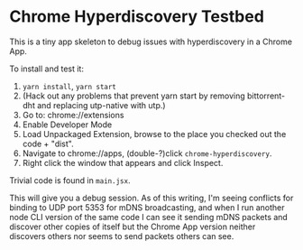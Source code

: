 # Chrome Hyperdiscovery Testbed

This is a tiny app skeleton to debug issues with hyperdiscovery in a Chrome App.

To install and test it:

1. `yarn install`, `yarn start`
2. (Hack out any problems that prevent yarn start by removing bittorrent-dht and replacing utp-native with utp.)
3. Go to: chrome://extensions
4. Enable Developer Mode
5. Load Unpackaged Extension, browse to the place you checked out the code + "dist".
6. Navigate to chrome://apps, (double-?)click `chrome-hyperdiscovery`.
7. Right click the window that appears and click Inspect.

Trivial code is found in `main.jsx`.

This will give you a debug session. As of this writing, I'm seeing conflicts for binding to UDP port 5353 for mDNS broadcasting, and when I run another node CLI version of the same code I can see it sending mDNS packets and discover other copies of itself but the Chrome App version neither discovers others nor seems to send packets others can see.